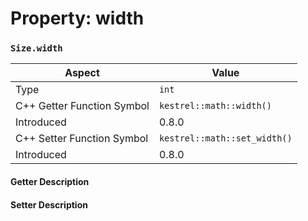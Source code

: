 
# Property: width
### `Size.width`

| Aspect | Value |
| --- | --- |
| Type | `int` |
| C++ Getter Function Symbol | `kestrel::math::width()` |
| Introduced | 0.8.0 |
| C++ Setter Function Symbol | `kestrel::math::set_width()` |
| Introduced | 0.8.0 |

#### Getter Description

#### Setter Description

